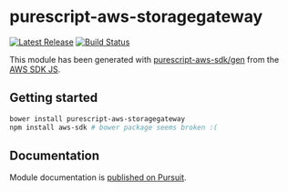 # purescript-aws-storagegateway

[![Latest Release](https://pursuit.purescript.org/packages/purescript-aws-storagegateway/badge)](https://pursuit.purescript.org/packages/purescript-aws-storagegateway)
[![Build Status](https://app.wercker.com/status/5909b9e96d1080804b17a28f72f87b6b/s/master)](https://app.wercker.com/project/byKey/5909b9e96d1080804b17a28f72f87b6b)

This module has been generated with [purescript-aws-sdk/gen](https://github.com/purescript-aws-sdk/gen) from the [AWS SDK JS](https://github.com/aws/aws-sdk-js).

## Getting started

```sh
bower install purescript-aws-storagegateway
npm install aws-sdk # bower package seems broken :(
```

## Documentation

Module documentation is [published on Pursuit](http://pursuit.purescript.org/packages/purescript-aws-storagegateway).
